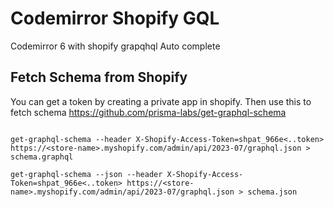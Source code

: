 # Codemirror Shopify GQL

Codemirror 6 with shopify grapqhql Auto complete

## Fetch Schema from Shopify

You can get a token by creating a private app in shopify.
Then use this to fetch schema https://github.com/prisma-labs/get-graphql-schema

```shell

get-graphql-schema --header X-Shopify-Access-Token=shpat_966e<..token> https://<store-name>.myshopify.com/admin/api/2023-07/graphql.json > schema.graphql

get-graphql-schema --json --header X-Shopify-Access-Token=shpat_966e<..token> https://<store-name>.myshopify.com/admin/api/2023-07/graphql.json > schema.json
```
